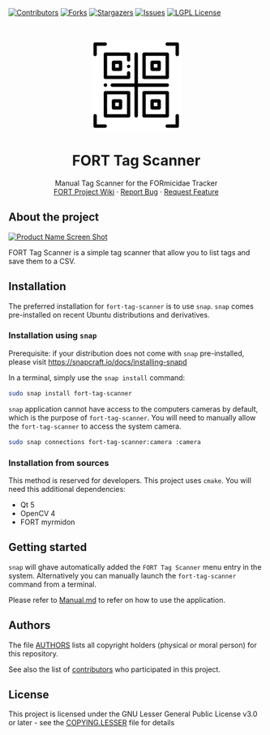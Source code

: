 [![Contributors][contributors-shield]][contributors-url]
[![Forks][forks-shield]][forks-url]
[![Stargazers][stars-shield]][stars-url]
[![Issues][issues-shield]][issues-url]
[![LGPL License][license-shield]][license-url]


<br />
<p align="center">
  <a href="https://github.com/formicidae-tracker/tag-scanner">
    <img src="src/resources/icons/flaticon.com/freepik/icon.svg" alt="Logo" width="180" height="180">
  </a>

  <h1 align="center">FORT Tag Scanner</h1>

  <p align="center">
    Manual Tag Scanner for the FORmicidae Tracker
    <br />
    <a href="https://github.com/formicidae-tracker/documentation/wiki">FORT Project Wiki</a>
    ·
    <a href="https://github.com/formicidae-tracker/tag-scanner/issues">Report Bug</a>
    ·
    <a href="https://github.com/formicidae-tracker/tag-scanner/issues">Request Feature</a>
  </p>
</p>

## About the project
[![Product Name Screen Shot][product-screenshot]](https://github.com/formicidae-tracker/tag-scanner)

FORT Tag Scanner is a simple tag scanner that allow you to list tags
and save them to a CSV.


## Installation

The preferred installation for `fort-tag-scanner` is to use
`snap`. `snap` comes pre-installed on recent Ubuntu distributions and
derivatives.

### Installation using `snap`

Prerequisite: if your distribution does not come with `snap`
pre-installed, please visit https://snapcraft.io/docs/installing-snapd

In a terminal, simply use the `snap install` command:

``` bash
sudo snap install fort-tag-scanner
```

`snap` application cannot have access to the computers cameras by
default, which is the purpose of `fort-tag-scanner`. You will need to
manually allow the `fort-tag-scanner` to access the system camera.

``` bash
sudo snap connections fort-tag-scanner:camera :camera
```

### Installation from sources

This method is reserved for developers. This project uses `cmake`.
You will need this additional dependencies:

* Qt 5
* OpenCV 4
* FORT myrmidon

## Getting started

`snap` will ghave automatically added the `FORT Tag Scanner` menu
entry in the system. Alternatively you can manually launch the
`fort-tag-scanner` command from a terminal.

Please refer to [Manual.md](manual.md) to refer on how to use the
application.

## Authors

The file [AUTHORS](AUTHORS) lists all copyright holders (physical or
moral person) for this repository.

See also the list of
[contributors](https://github.com/formicidae-tracker/studio/contributors)
who participated in this project.

## License

This project is licensed under the GNU Lesser General Public License
v3.0 or later - see the [COPYING.LESSER](COPYING.LESSER) file for
details



<!-- MARKDOWN LINKS & IMAGES -->
<!-- https://www.markdownguide.org/basic-syntax/#reference-style-links -->
[build-status-shield]: https://img.shields.io/travis/com/formicidae-tracker/tag-scanner/master?style=flat-square
[build-status-url]: https://travis-ci.com/formicidae-tracker/tag-scanner
[coverage-status-shield]: https://img.shields.io/coveralls/github/formicidae-tracker/tag-scanner?style=flat-square
[coverage-status-url]: https://coveralls.io/github/formicidae-tracker/tag-scanner
[contributors-shield]: https://img.shields.io/github/contributors/formicidae-tracker/tag-scanner.svg?style=flat-square
[contributors-url]: https://github.com/formicidae-tracker/tag-scanner/graphs/contributors
[forks-shield]: https://img.shields.io/github/forks/formicidae-tracker/tag-scanner.svg?style=flat-square
[forks-url]: https://github.com/formicidae-tracker/tag-scanner/network/members
[stars-shield]: https://img.shields.io/github/stars/formicidae-tracker/tag-scanner.svg?style=flat-square
[stars-url]: https://github.com/formicidae-tracker/tag-scanner/stargazers
[issues-shield]: https://img.shields.io/github/issues/formicidae-tracker/tag-scanner.svg?style=flat-square
[issues-url]: https://github.com/formicidae-tracker/tag-scanner/issues
[license-shield]: https://img.shields.io/github/license/formicidae-tracker/tag-scanner.svg?style=flat-square
[license-url]: https://github.com/formicidae-tracker/tag-scanner/blob/master/COPYING.LESSER
[product-screenshot]: images/screenshot.png
